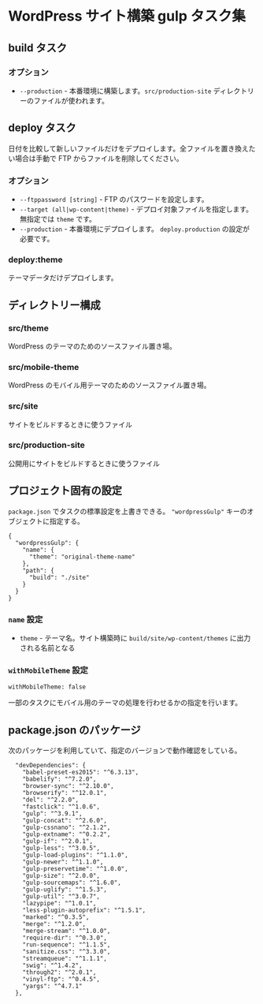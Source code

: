 # WordPress サイト構築 gulp タスク集 #

## build タスク

### オプション

* `--production` - 本番環境に構築します。`src/production-site` ディレクトリーのファイルが使われます。

## deploy タスク

日付を比較して新しいファイルだけをデプロイします。全ファイルを置き換えたい場合は手動で FTP からファイルを削除してください。

### オプション

* `--ftppassword [string]` - FTP のパスワードを設定します。
* `--target (all|wp-content|theme)` - デプロイ対象ファイルを指定します。無指定では `theme` です。
* `--production` - 本番環境にデプロイします。 `deploy.production` の設定が必要です。

### deploy:theme

テーマデータだけデプロイします。


## ディレクトリー構成

### src/theme

WordPress のテーマのためのソースファイル置き場。

### src/mobile-theme

WordPress のモバイル用テーマのためのソースファイル置き場。

### src/site

サイトをビルドするときに使うファイル

### src/production-site

公開用にサイトをビルドするときに使うファイル

## プロジェクト固有の設定

`package.json` でタスクの標準設定を上書きできる。 `"wordpressGulp"` キーのオブジェクトに指定する。

```
{
  "wordpressGulp": {
    "name": {
      "theme": "original-theme-name"
    },
    "path": {
      "build": "./site"
    }
  }
}
```

### `name` 設定

* `theme` - テーマ名。サイト構築時に `build/site/wp-content/themes` に出力される名前となる

### `withMobileTheme` 設定

    withMobileTheme: false

一部のタスクにモバイル用のテーマの処理を行わせるかの指定を行います。


## package.json のパッケージ

次のパッケージを利用していて、指定のバージョンで動作確認をしている。

```
  "devDependencies": {
    "babel-preset-es2015": "^6.3.13",
    "babelify": "^7.2.0",
    "browser-sync": "^2.10.0",
    "browserify": "^12.0.1",
    "del": "^2.2.0",
    "fastclick": "^1.0.6",
    "gulp": "^3.9.1",
    "gulp-concat": "^2.6.0",
    "gulp-cssnano": "^2.1.2",
    "gulp-extname": "^0.2.2",
    "gulp-if": "^2.0.1",
    "gulp-less": "^3.0.5",
    "gulp-load-plugins": "^1.1.0",
    "gulp-newer": "^1.1.0",
    "gulp-preservetime": "^1.0.0",
    "gulp-size": "^2.0.0",
    "gulp-sourcemaps": "^1.6.0",
    "gulp-uglify": "^1.5.3",
    "gulp-util": "^3.0.7",
    "lazypipe": "^1.0.1",
    "less-plugin-autoprefix": "^1.5.1",
    "marked": "^0.3.5",
    "merge": "^1.2.0",
    "merge-stream": "^1.0.0",
    "require-dir": "^0.3.0",
    "run-sequence": "^1.1.5",
    "sanitize.css": "^3.3.0",
    "streamqueue": "^1.1.1",
    "swig": "^1.4.2",
    "through2": "^2.0.1",
    "vinyl-ftp": "^0.4.5",
    "yargs": "^4.7.1"
  },
```

